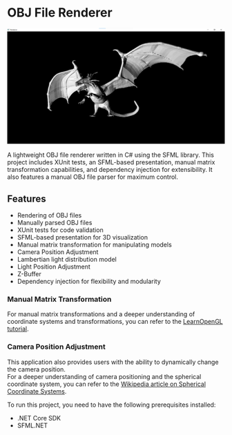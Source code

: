 # OBJ File Renderer

![Project Image](docs/obj-file-renderer.png)

A lightweight OBJ file renderer written in C# using the SFML library. This project includes XUnit tests, an SFML-based presentation, manual matrix transformation capabilities, and dependency injection for extensibility. It also features a manual OBJ file parser for maximum control.

## Features

- Rendering of OBJ files
- Manually parsed OBJ files
- XUnit tests for code validation
- SFML-based presentation for 3D visualization
- Manual matrix transformation for manipulating models
- Camera Position Adjustment
- Lambertian light distribution model
- Light Position Adjustment
- Z-Buffer
- Dependency injection for flexibility and modularity

### Manual Matrix Transformation

For manual matrix transformations and a deeper understanding of coordinate systems and transformations, you can refer to the [LearnOpenGL tutorial](https://learnopengl.com/Getting-started/Coordinate-Systems).

### Camera Position Adjustment

This application also provides users with the ability to dynamically change the camera position.  
For a deeper understanding of camera positioning and the spherical coordinate system, you can refer to the [Wikipedia article on Spherical Coordinate Systems](https://en.wikipedia.org/wiki/Spherical_coordinate_system).

To run this project, you need to have the following prerequisites installed:

- .NET Core SDK
- SFML.NET
